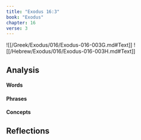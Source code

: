 ```yaml
---
title: "Exodus 16:3"
book: "Exodus"
chapter: 16
verse: 3
---
```

![[/Greek/Exodus/016/Exodus-016-003G.md#Text]]
![[/Hebrew/Exodus/016/Exodus-016-003H.md#Text]]

## Analysis

#### Words

#### Phrases

#### Concepts

## Reflections
